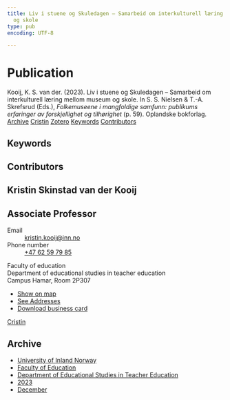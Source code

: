 ```yaml
---
title: Liv i stuene og Skuledagen – Samarbeid om interkulturell læring mellom museum
  og skole
type: pub
encoding: UTF-8

---
```

<h1>Publication</h1>
<article id="csl-bib-container-2INCSZ77" class="csl-bib-container">
  <div class="csl-bib-body"> <div class="csl-entry">Kooij, K. S. van der. (2023). Liv i stuene og Skuledagen – Samarbeid om interkulturell læring mellom museum og skole. In S. S. Nielsen &#38; T.-A. Skrefsrud (Eds.), <i>Folkemuseene i mangfoldige samfunn: publikums erfaringer av forskjellighet og tilhørighet</i> (p. 59). Oplandske bokforlag.</div> </div>
  <div class="csl-bib-buttons">
    <a href="#taxonomy-article-2INCSZ77" alt="archive" class="csl-bib-button">Archive</a>
    <a href="https://app.cristin.no/results/show.jsf?id=2212914" alt="Cristin" class="csl-bib-button">Cristin</a>
    <a href="http://zotero.org/groups/5881554/items/2INCSZ77" alt="Zotero" class="csl-bib-button">Zotero</a>
    <a href="#keywords-article-2INCSZ77" alt="keywords" class="csl-bib-button">Keywords</a>
    <a href="#contributors-article-2INCSZ77" alt="contributors" class="csl-bib-button">Contributors</a>
  </div>
  <div id="csl-bib-meta-container-2INCSZ77"></div>
</article>
<div id="csl-bib-meta-2INCSZ77" class="csl-bib-meta">
  <article id="keywords-article-2INCSZ77" class="keywords-article">
    <h1>Keywords</h1>
    
  </article>
  <article id="contributors-article-2INCSZ77" class="contributors-article">
    <h1>Contributors</h1>
    <div class="personas"> <div class="vrtx-hinn-person-card"> <div class="photo"> <i class="lar la-user-circle missing-person"></i> </div> <div class="info"> <hgroup><h1>Kristin Skinstad van der Kooij</h1> <h2>Associate Professor</h2> </hgroup><dl> <dt>Email</dt> <dd> <a href="mailto:kristin.kooij@inn.no">kristin.kooij@inn.no</a> </dd> <dt>Phone number</dt> <dd><a href="tel:+4762597985"> +47 62 59 79 85 </a></dd> </dl> <p> Faculty of education<br> Department of educational studies in teacher education<br> Campus Hamar, Room 2P307 </p> <ul class="vrtx-hinn-links"> <li><a href="https://www.google.com/maps?q=60.796004,11.072099">Show on map</a></li> <li><a href="https://www.inn.no/english/find-an-employee/kristin-kooij.html#vrtx-hinn-addresses">See Addresses</a></li> <li><a href="https://www.inn.no/english/find-an-employee/kristin-kooij.html?vrtx=vcf">Download business card</a></li> </ul> </div> </div> <a href="https://app.cristin.no/persons/show.jsf?id=62832" alt="Cristin URL" class="personas-cristin">Cristin</a> </div>
  </article>
  <article id="taxonomy-article-2INCSZ77" class="taxonomy-article">
    <h1>Archive</h1>
    <ul>
      <li>
        <a href="/en/archive/?key=3DCRN523">University of Inland Norway</a>
      </li>
      <li>
        <a href="/en/archive/?key=WYNZA47F">Faculty of Education</a>
      </li>
      <li>
        <a href="/en/archive/?key=BKPR6TE7">Department of Educational Studies in Teacher Education</a>
      </li>
      <li>
        <a href="/en/archive/?key=TKXB7BTS">2023</a>
      </li>
      <li>
        <a href="/en/archive/?key=LPXJECLR">December</a>
      </li>
    </ul>
  </article>
</div>
